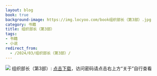 ```yaml
---
layout: blog
book: true
background-image: https://img.locyoo.com/book组织部长（第3部）.jpg
category: 书籍
title: 组织部长（第3部）
tags:
- 书籍
- 小说
redirect_from:
  - /2024/03/组织部长（第3部）/
---
```

![](https://img.locyoo.com/book组织部长（第3部）.jpg)
组织部长（第3部）: <a name = "ref1" href="https://url18.ctfile.com/f/50983618-1323135418-ed4fae?p=3619">点击下载</a>，访问密码请点击右上方“关于”自行查看